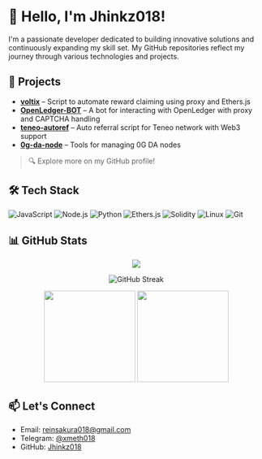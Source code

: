 # 👋 Hello, I'm Jhinkz018!

I'm a passionate developer dedicated to building innovative solutions and continuously expanding my skill set. My GitHub repositories reflect my journey through various technologies and projects.

## 🚀 Projects

- **[voltix](https://github.com/Jhinkz018/voltix)** – Script to automate reward claiming using proxy and Ethers.js  
- **[OpenLedger-BOT](https://github.com/Jhinkz018/OpenLedger-BOT)** – A bot for interacting with OpenLedger with proxy and CAPTCHA handling  
- **[teneo-autoref](https://github.com/Jhinkz018/teneo-autoref)** – Auto referral script for Teneo network with Web3 support  
- **[0g-da-node](https://github.com/Jhinkz018/0g-da-node)** – Tools for managing 0G DA nodes  

> 🔍 Explore more on my GitHub profile!

## 🛠️ Tech Stack

![JavaScript](https://img.shields.io/badge/-JavaScript-black?style=flat-square&logo=javascript)
![Node.js](https://img.shields.io/badge/-Node.js-black?style=flat-square&logo=node.js)
![Python](https://img.shields.io/badge/-Python-black?style=flat-square&logo=python)
![Ethers.js](https://img.shields.io/badge/-Ethers.js-purple?style=flat-square)
![Solidity](https://img.shields.io/badge/-Solidity-black?style=flat-square&logo=solidity)
![Linux](https://img.shields.io/badge/-Linux-black?style=flat-square&logo=linux)
![Git](https://img.shields.io/badge/-Git-black?style=flat-square&logo=git)

## 📊 GitHub Stats

<p align="center">
<img src="https://readme-typing-svg.herokuapp.com/?font=JetBrains+Mono&color=39FF14&pause=1000&center=true&vCenter=true&width=435&lines=Web3+Developer;ML+Engineer;Node+Infra+Specialist&background=00000000" />
</p>
</p>
<p align="center">
  <img src="https://github-readme-streak-stats.herokuapp.com/?user=Jhinkz018&theme=tokyonight" alt="GitHub Streak"/>
</p>

<p align="center">
  <img height="180" src="https://github-readme-stats.vercel.app/api?username=Jhinkz018&show_icons=true&theme=tokyonight" />
  <img height="180" src="https://github-readme-stats.vercel.app/api/top-langs?username=Jhinkz018&layout=compact&theme=tokyonight" />
</p>

## 📫 Let's Connect

- Email: [reinsakura018@gmail.com](mailto:reinsakura018@gmail.com)  
- Telegram: [@xmeth018](https://t.me/xmeth018)  
- GitHub: [Jhinkz018](https://github.com/Jhinkz018)
